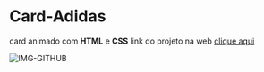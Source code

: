 # Card-Adidas
card animado com **HTML** e **CSS**
link do projeto na web [clique aqui](https://card-addidas.netlify.app/)

![IMG-GITHUB](https://user-images.githubusercontent.com/110836621/190415430-35be9fc7-6389-472e-96e1-291f75c97d03.png)
